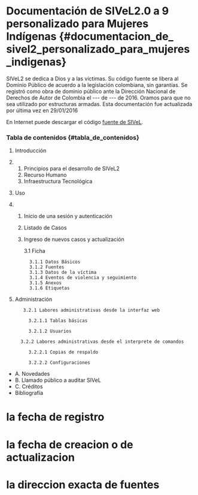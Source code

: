 
# Documentación de SIVeL2.0 a 9 personalizado para Mujeres Indígenas {#documentacion_de_ sivel2_personalizado_para_mujeres_indigenas}

SIVeL2 se dedica a Dios y a las víctimas. Su código fuente se libera al Dominio Público de acuerdo a la legislación colombiana, sin garantías. Se registró como obra de dominio público ante la Dirección Nacional de Derechos de Autor de Colombia el --- de --- de 2016. Oramos para que no sea utilizado por estructuras armadas. Esta documentación fue actualizada por última vez en 29/01/2016

En Internet puede descargar el código [fuente de SIVeL](https://github.com/pasosdeJesus/sivel2_mujeresindigenas/tree/master).

### Tabla de contenidos  {#tabla_de_contenidos}
1. Introducción
2. 
   1. Principios para el desarrollo de SIVeL2
   2. Recurso Humano
   3. Infraestructura Tecnológica
2. Uso
3. 
   1. Inicio de una sesión y autenticación
   2. Listado de Casos
   3. Ingreso de nuevos casos y actualización
         
         3.1 Ficha
            
            3.1.1 Datos Básicos
            3.1.2 Fuentes
            3.1.3 Datos de la víctima
            3.1.4 Eventos de violencia y seguimiento 
            3.1.5 Anexos
            3.1.6 Etiquetas
                
3. Administración
       
          3.2.1 Labores administrativas desde la interfaz web
            
            3.2.1.1 Tablas básicas
            
            3.2.1.2 Usuarios
        
         3.2.2 Labores administrativas desde el interprete de comandos
        
            3.2.2.1 Copias de respaldo
        
            3.2.2.2 Configuraciones

- A. Novedades
- B. Llamado público a auditar SIVeL
- C. Créditos
- Bibliografía

# la fecha de registro
# la fecha de creacion o de actualizacion
# la direccion exacta de fuentes



